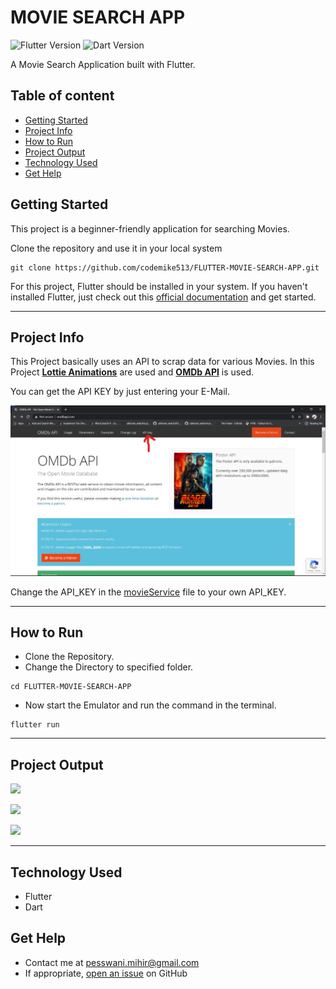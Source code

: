 # MOVIE SEARCH APP

![Flutter Version](https://img.shields.io/badge/Flutter-v2.0.2-blue.svg)
![Dart Version](https://img.shields.io/badge/Dart-v2.12.1-blue.svg)

A Movie Search Application built with Flutter.

## Table of content

  - [Getting Started](#getting-started)
  - [Project Info](#project-info)
  - [How to Run](#how-to-run)
  - [Project Output](#project-output)
  - [Technology Used](#technology-used)
  - [Get Help](#get-help)


## Getting Started
This project is a beginner-friendly application for searching Movies.

Clone the repository and use it in your local system
```console
git clone https://github.com/codemike513/FLUTTER-MOVIE-SEARCH-APP.git
```
For this project, Flutter should be installed in your system.
If you haven't installed Flutter, just check out this [official documentation](https://flutter.dev/docs/get-started/install) and get started.

---

## Project Info
This Project basically uses an API to scrap data for various Movies.
In this Project **[Lottie Animations](https://lottiefiles.com/)** are used and **[OMDb API](http://www.omdbapi.com/)** is used.

You can get the API KEY by just entering your E-Mail.


![](./api.png)



Change the API_KEY in the [movieService](./lib/services/movieService.dart) file to your own API_KEY.

---

## How to Run
  - Clone the Repository.
  - Change the Directory to specified folder.
  
  ```console
  cd FLUTTER-MOVIE-SEARCH-APP
  ```
  
  - Now start the Emulator and run the command in the terminal.
  
  ```console
  flutter run
  ```

---

## Project Output

![](./1.png=500x300)


![](./2.png=500x300)


![](./3.png=500x300)

---
## Technology Used
  - Flutter
  - Dart

## Get Help
- Contact me at pesswani.mihir@gmail.com
- If appropriate, [open an issue](https://github.com/codemike513/FLUTTER-MOVIE-SEARCH-APP/issues) on GitHub